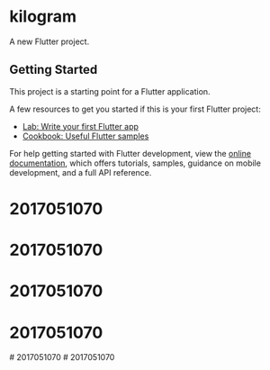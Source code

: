# kilogram

A new Flutter project.

## Getting Started

This project is a starting point for a Flutter application.

A few resources to get you started if this is your first Flutter project:

- [Lab: Write your first Flutter app](https://docs.flutter.dev/get-started/codelab)
- [Cookbook: Useful Flutter samples](https://docs.flutter.dev/cookbook)

For help getting started with Flutter development, view the
[online documentation](https://docs.flutter.dev/), which offers tutorials,
samples, guidance on mobile development, and a full API reference.
# 2017051070
# 2017051070
# 2017051070
# 2017051070
#   2 0 1 7 0 5 1 0 7 0  
 #   2 0 1 7 0 5 1 0 7 0  
 